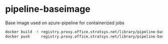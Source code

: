 # pipeline-baseimage
Base image used on azure-pipeline for containerized jobs


```bash
docker build -t registry.proxy.office.stratsys.net/library/pipeline-baseimage:stable .
docker push     registry.proxy.office.stratsys.net/library/pipeline-baseimage:stable 
```
